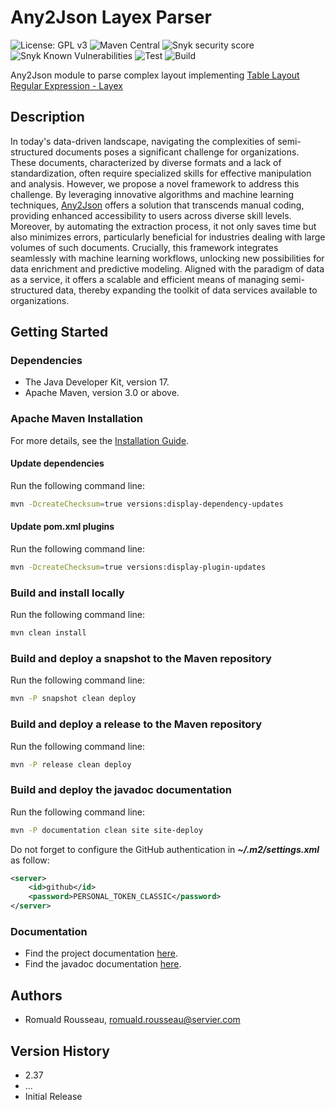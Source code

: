 # Any2Json Layex Parser

![License: GPL v3](https://img.shields.io/badge/License-GPLv3-blue.svg)
![Maven Central](https://maven-badges.herokuapp.com/maven-central/com.github.romualdrousseau/any2json-layex-parser/badge.svg)
![Snyk security score](https://snyk-widget.herokuapp.com/badge/mvn/com.github.romualdrousseau/any2json-layex-parser/badge.svg)
![Snyk Known Vulnerabilities](https://snyk.io/test/github/com.github.romualdrousseau/any2json-layex-parser/badge.svg)
![Test](https://github.com/RomualdRousseau/Any2Json-Layex-Parser/actions/workflows/build-and-test.yml/badge.svg)
![Build](https://github.com/RomualdRousseau/Any2Json-Layex-Parser/actions/workflows/build-and-deploy.yml/badge.svg)

Any2Json module to parse complex layout implementing [Table Layout Regular Expression - Layex](https://romualdrousseau.github.io/Any2Json-Documents/white_papers/)

## Description

In today's data-driven landscape, navigating the complexities of semi-structured documents poses a significant challenge
for organizations. These documents, characterized by diverse formats and a lack of standardization, often require
specialized skills for effective manipulation and analysis. However, we propose a novel framework to address this
challenge. By leveraging innovative algorithms and machine learning techniques, [Any2Json](https://github.com/RomualdRousseau/Any2Json)
offers a solution that transcends manual coding, providing enhanced accessibility to users across diverse skill levels.
Moreover, by automating the extraction process, it not only saves time but also minimizes errors, particularly beneficial
for industries dealing with large volumes of such documents. Crucially, this framework integrates seamlessly with machine
learning workflows, unlocking new possibilities for data enrichment and predictive modeling. Aligned with the paradigm of
data as a service, it offers a scalable and efficient means of managing semi-structured data, thereby expanding the toolkit
of data services available to organizations.

## Getting Started

### Dependencies

* The Java Developer Kit, version 17.
* Apache Maven, version 3.0 or above.

### Apache Maven Installation

For more details, see the [Installation Guide](https://maven.apache.org/install.html).

#### Update dependencies

Run the following command line:

```bash
mvn -DcreateChecksum=true versions:display-dependency-updates
```

#### Update pom.xml plugins

Run the following command line:

```bash
mvn -DcreateChecksum=true versions:display-plugin-updates
```

### Build and install locally

Run the following command line:

```bash
mvn clean install
```

### Build and deploy a snapshot to the Maven repository

Run the following command line:

```bash
mvn -P snapshot clean deploy
```

### Build and deploy a release to the Maven repository

Run the following command line:

```bash
mvn -P release clean deploy
```

### Build and deploy the javadoc documentation

Run the following command line:

```bash
mvn -P documentation clean site site-deploy
```

Do not forget to configure the GitHub authentication in ***~/.m2/settings.xml*** as follow:

```xml
<server>
    <id>github</id>
    <password>PERSONAL_TOKEN_CLASSIC</password>
</server>
```

### Documentation

* Find the project documentation [here](https://romualdrousseau.github.io/Any2Json-Documents/).
* Find the javadoc documentation [here](https://romualdrousseau.github.io/Any2Json-Layex-Parser/).

## Authors

* Romuald Rousseau, romuald.rousseau@servier.com

## Version History

* 2.37
* ...
* Initial Release
